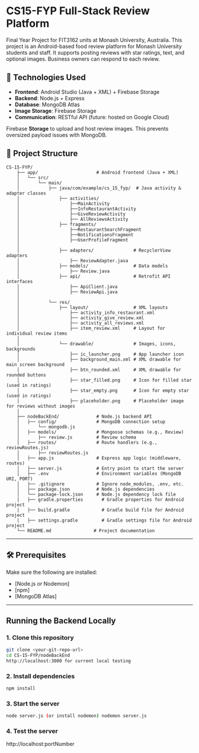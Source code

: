 # CS15-FYP Full-Stack Review Platform

Final Year Project for FIT3162 units at Monash University, Australia.
This project is an Android-based food review platform for Monash University students and staff. 
It supports posting reviews with star ratings, text, and optional images. Business owners can respond to each review.


## 🔌 Technologies Used

- **Frontend**: Android Studio (Java + XML) +  Firebase Storage
- **Backend**: Node.js + Express
- **Database**: MongoDB Atlas
- **Image Storage**: Firebase Storage
- **Communication**: RESTful API (future: hosted on Google Cloud)

Firebase **Storage** to upload and host review images. This prevents oversized payload issues with MongoDB.

## 📁 Project Structure

```plaintext
CS-15-FYP/
    ├── app/                      # Android frontend (Java + XML)
    │   └── src/
    │       └── main/
    │           ├── java/com/example/cs_15_fyp/  # Java activity & adapter classes
    │               ├── activities/
    │                   ├──MainActivity
    │                   ├──InfoRestaurantActivity
    │                   ├──GiveReviewActivity
    │                   ├── AllReviewsActivity
    │               ├── fragments/
    │                   ├──RestaurantSearchFragment
    │                   ├──NotificationsFragment
    │                   ├──UserProfileFragment
    │
    │               ├── adapters/               # RecyclerView adapters
    │                   ├── ReviewAdapter.java
    │               ├── models/                 # Data models
    │                   ├── Review.java
    │               ├── api/                    # Retrofit API interfaces
    │                   ├── ApiClient.java
    │                   ├── ReviewApi.java
    │
    │           └── res/
    │               ├── layout/                 # XML layouts
    │                   ├── activity_info_restaurant.xml
    │                   ├── activity_give_review.xml
    │                   ├── activity_all_reviews.xml
    │                   ├── item_review.xml     # Layout for individual review items
    │
    │               └── drawable/               # Images, icons, backgrounds
    │                   ├── ic_launcher.png     # App launcher icon
    │                   ├── background_main.xml # XML drawable for main screen background
    │                   ├── btn_rounded.xml     # XML drawable for rounded buttons
    │                   ├── star_filled.png     # Icon for filled star (used in ratings)
    │                   ├── star_empty.png      # Icon for empty star (used in ratings)
    │                   ├── placeholder.png     # Placeholder image for reviews without images
    │
    ├── nodeBackEnd/              # Node.js backend API
    │   ├── config/               # MongoDB connection setup
    │       └── mongodb.js
    │   ├── models/               # Mongoose schemas (e.g., Review)
    │       ├── review.js         # Review schema
    │   ├── routes/               # Route handlers (e.g., reviewRoutes.js)
    │       ├── reviewRoutes.js
    │   ├── app.js                # Express app logic (middleware, routes)
    │   ├── server.js             # Entry point to start the server
    │   ├── .env                  # Environment variables (MongoDB URI, PORT)
    │   ├── .gitignore            # Ignore node_modules, .env, etc.
    │   ├── package.json          # Node.js dependencies
    │   └── package-lock.json     # Node.js dependency lock file
    |   ├── gradle.properties       # Gradle properties for Android project
    |   ├── build.gradle            # Gradle build file for Android project
    |   ├── settings.gradle         # Gradle settings file for Android project
    └── README.md                # Project documentation
```

---

## 🛠️ Prerequisites

Make sure the following are installed:

- [Node.js or Nodemon]
- [npm]
- [MongoDB Atlas]

---

## Running the Backend Locally

### 1. Clone this repository

```bash
git clone <your-git-repo-url>
cd CS-15-FYP/nodeBackEnd
http://localhost:3000 for current local testing
```
### 2. Install dependencies
```bash
npm install
```
### 3. Start the server
```bash
node server.js (or install nodemon) nodemon server.js
```
### 4. Test the server
http://localhost:portNumber
